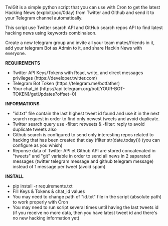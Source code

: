 TwiGit is a simple python script that you can use with Cron to get the latest Hacking News (exploit/poc/0day) from Twitter and Github and send it to your Telegram channel automatically.

This script use Twitter search API and GitHub search repos API to find latest hacking news using keywords combinaison.

Create a new telegram group and invite all your team mates/friends in it, add your telegram Bot as Admin to it, and share Hackin News with everyone.
&nbsp; 


**REQUIREMENTS** 
- Twitter API Keys/Tokens with Read, write, and direct messages privileges (ht<span>tps://developer.twitter.com)
- Telegram Bot Token (ht<span>tps://telegram.me/botfather)
- Your chat_id (ht<span>tps://api.telegram.org/bot[YOUR-BOT-TOKEN]/getUpdates?offset=0)
&nbsp; 


**INFORMATIONS**
- "id.txt" file contain the last highest tweet id found and use it in the next search request in order to find only newest tweets and avoid duplicate.
- Twitter search query use -filter: retweets & -filter: reply to avoid duplicate tweets also
- Github search is configured to send only interesting repos related to hacking that has been created that day (filter str(date.today()) (you can configure as you whish)
- Reponse data of Twitter API et Github API are stored concatenated in "tweets" and "git" variable in order to send all news in 2 saparated messages (twitter telegram message and github telegram message) instead of 1 message per tweet (avoid spam)
&nbsp; 


**INSTALL**
- pip install -r requirements.txt
- Fill Keys & Tokens & chat_id values
- You may need to change path of "id.txt" file in the script (absolute path) to work properly with Cron
- You may need to run script several times until having the last tweets id (if you receive no more data, then you have latest tweet id and there's no new hacking information yet)
